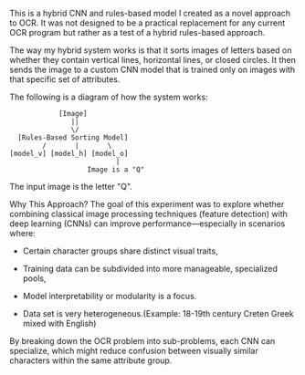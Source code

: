 This is a hybrid CNN and rules-based model I created as a novel approach to OCR.
It was not designed to be a practical replacement for any current OCR program but rather as a test of a hybrid rules-based approach.

The way my hybrid system works is that it sorts images of letters based on whether they contain vertical lines, horizontal lines, or closed circles. It then sends the image to a custom CNN model that is trained only on images with that specific set of attributes.

The following is a diagram of how the system works:



                [Image]
                   ||
                   \/
	  [Rules-Based Sorting Model]
            /       |       \
	[model_v] [model_h] [model_o]
                              |
                       Image is a "Q"



 The input image is the letter "Q".

Why This Approach?
 The goal of this experiment was to explore whether combining classical image processing techniques (feature detection) with deep learning (CNNs) can improve performance—especially in scenarios where:

- Certain character groups share distinct visual traits,

- Training data can be subdivided into more manageable, specialized pools,

- Model interpretability or modularity is a focus.

- Data set is very heterogeneous.(Example: 18-19th century Creten Greek mixed with English)
  
By breaking down the OCR problem into sub-problems, each CNN can specialize, which might reduce confusion between visually similar characters within the same attribute group.


